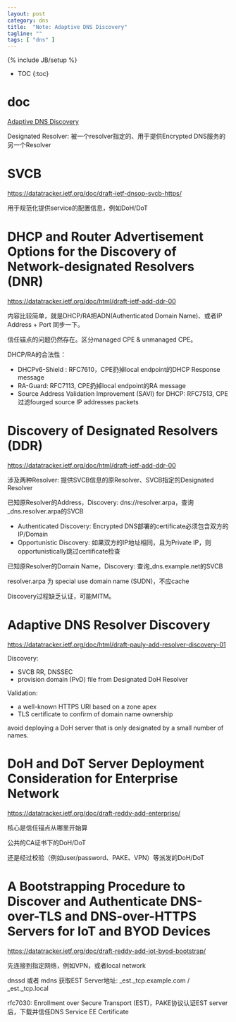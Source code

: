 ```yaml
---
layout: post
category: dns
title:  "Note: Adaptive DNS Discovery"
tagline: ""
tags: [ "dns" ] 
---
```

{% include JB/setup %}

* TOC
{:toc}

# doc 

[Adaptive DNS Discovery](https://datatracker.ietf.org/wg/add/)

Designated Resolver: 被一个resolver指定的、用于提供Encrypted DNS服务的另一个Resolver

# SVCB 

https://datatracker.ietf.org/doc/draft-ietf-dnsop-svcb-https/

用于规范化提供service的配置信息，例如DoH/DoT

#  DHCP and Router Advertisement Options for the Discovery of Network-designated Resolvers (DNR) 

https://datatracker.ietf.org/doc/html/draft-ietf-add-ddr-00

内容比较简单，就是DHCP/RA把ADN(Authenticated Domain Name)、或者IP Address + Port 同步一下。

信任锚点的问题仍然存在。区分managed CPE & unmanaged CPE。

DHCP/RA的合法性：
- DHCPv6-Shield : RFC7610，CPE扔掉local endpoint的DHCP Response message
- RA-Guard: RFC7113, CPE扔掉local endpoint的RA message
- Source Address Validation Improvement (SAVI) for DHCP: RFC7513, CPE过滤fourged source IP addresses packets

#  Discovery of Designated Resolvers (DDR)

https://datatracker.ietf.org/doc/html/draft-ietf-add-ddr-00

涉及两种Resolver: 提供SVCB信息的原Resolver、SVCB指定的Designated Resolver

已知原Resolver的Address，Discovery: dns://resolver.arpa，查询_dns.resolver.arpa的SVCB
- Authenticated Discovery: Encrypted DNS部署的certificate必须包含双方的IP/Domain 
- Opportunistic Discovery: 如果双方的IP地址相同，且为Private IP，则opportunistically跳过certificate检查

已知原Resolver的Domain Name，Discovery:  查询_dns.example.net的SVCB

resolver.arpa 为 special use domain name (SUDN)，不应cache

Discovery过程缺乏认证，可能MITM。

# Adaptive DNS Resolver Discovery

https://datatracker.ietf.org/doc/html/draft-pauly-add-resolver-discovery-01

Discovery:
- SVCB RR, DNSSEC
- provision domain (PvD) file from Designated DoH Resolver

Validation:
- a well-known HTTPS URI based on a zone apex
- TLS certificate to confirm of domain name ownership

avoid deploying a DoH server that is only designated by a small number of names.

# DoH and DoT Server Deployment Consideration for Enterprise Network

https://datatracker.ietf.org/doc/draft-reddy-add-enterprise/

核心是信任锚点从哪里开始算

公共的CA证书下的DoH/DoT

还是经过校验（例如user/password、PAKE、VPN）等派发的DoH/DoT

# A Bootstrapping Procedure to Discover and Authenticate DNS-over-TLS and DNS-over-HTTPS Servers for IoT and BYOD Devices

https://datatracker.ietf.org/doc/draft-reddy-add-iot-byod-bootstrap/

先连接到指定网络，例如VPN，或者local network

dnssd 或者 mdns 获取EST Server地址: _est._tcp.example.com / _est._tcp.local

rfc7030: Enrollment over Secure Transport (EST)，PAKE协议认证EST server后，下载并信任DNS Service EE Certificate







